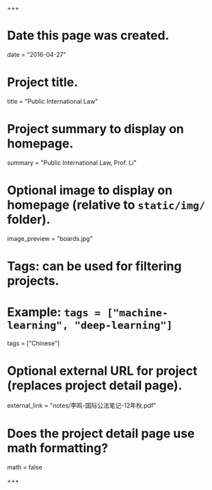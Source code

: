 ﻿+++
# Date this page was created.
date = "2016-04-27"

# Project title.
title = "Public International Law"

# Project summary to display on homepage.
summary = "Public International Law, Prof. Li"

# Optional image to display on homepage (relative to `static/img/` folder).
image_preview = "boards.jpg"

# Tags: can be used for filtering projects.
# Example: `tags = ["machine-learning", "deep-learning"]`
tags = ["Chinese"]

# Optional external URL for project (replaces project detail page).
external_link = "notes/李鸣-国际公法笔记-12年秋.pdf"

# Does the project detail page use math formatting?
math = false

+++


